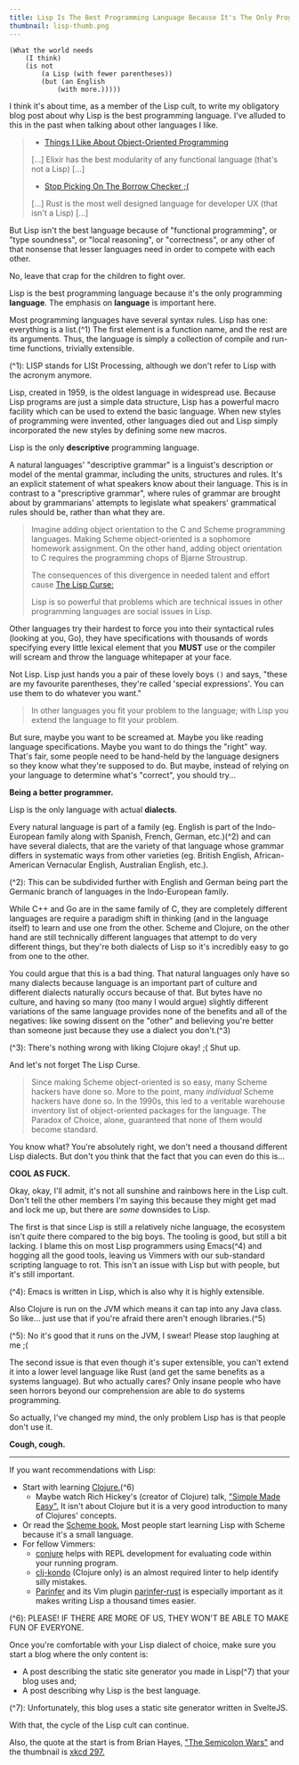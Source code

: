 ```yaml
---
title: Lisp Is The Best Programming Language Because It's The Only Programming Language
thumbnail: lisp-thumb.png
---
```


```plaintext
(What the world needs
    (I think)
    (is not
        (a Lisp (with fewer parentheses))
        (but (an English
            (with more.)))))
```

I think it's about time, as a member of the Lisp cult, to write my obligatory blog post about why Lisp is the best programming language. I've alluded to this in the past when talking about other languages I like.

> - [Things I Like About Object-Oriented Programming](/post/oop_is_okay)
>
> [...] Elixir has the best modularity of any functional language (that's not a Lisp) [...]
>
> - [Stop Picking On The Borrow Checker ;(](/post/stop_picking_on_the_borrow_checker)
>
> [...] Rust is the most well designed language for developer UX (that isn't a Lisp) [...]

But Lisp isn't the best language because of "functional programming", or "type soundness", or "local reasoning", or "correctness", or any other of that nonsense that lesser languages need in order to compete with each other.

No, leave that crap for the children to fight over.

Lisp is the best programming language because it's the only programming **language**. The emphasis on **language** is important here.

Most programming languages have several syntax rules. Lisp has one: everything is a list.(^1) The first element is a function name, and the rest are its arguments. Thus, the language is simply a collection of compile and run-time functions, trivially extensible.

(^1): LISP stands for LISt Processing, although we don't refer to Lisp with the acronym anymore.

Lisp, created in 1959, is the oldest language in widespread use. Because Lisp programs are just a simple data structure, Lisp has a powerful macro facility which can be used to extend the basic language. When new styles of programming were invented, other languages died out and Lisp simply incorporated the new styles by defining some new macros.

Lisp is the only **descriptive** programming language.

A natural languages' "descriptive grammar" is a linguist's description or model of the mental grammar, including the units, structures and rules. It's an explicit statement of what speakers know about their language. This is in contrast to a "prescriptive grammar", where rules of grammar are brought about by grammarians' attempts to legislate what speakers' grammatical rules should be, rather than what they are.

> Imagine adding object orientation to the C and Scheme programming languages. Making Scheme object-oriented is a sophomore homework assignment. On the other hand, adding object orientation to C requires the programming chops of Bjarne Stroustrup.
>
> The consequences of this divergence in needed talent and effort cause [The Lisp Curse:](http://www.winestockwebdesign.com/Essays/Lisp_Curse.html)
>
> Lisp is so powerful that problems which are technical issues in other programming languages are social issues in Lisp.

Other languages try their hardest to force you into their syntactical rules (looking at you, Go), they have specifications with thousands of words specifying every little lexical element that you **MUST** use or the compiler will scream and throw the language whitepaper at your face.

Not Lisp. Lisp just hands you a pair of these lovely boys `()` and says, "these are my favourite parentheses, they're called 'special expressions'. You can use them to do whatever you want."

> In other languages you fit your problem to the language; with Lisp you extend the language to fit your problem.

But sure, maybe you want to be screamed at. Maybe you like reading language specifications. Maybe you want to do things the "right" way. That's fair, some people need to be hand-held by the language designers so they know what they're supposed to do. But maybe, instead of relying on your language to determine what's "correct", you should try...

**Being a better programmer.**

Lisp is the only language with actual **dialects**.

Every natural language is part of a family (eg. English is part of the Indo-European family along with Spanish, French, German, etc.)(^2) and can have several dialects, that are the variety of that language whose grammar differs in systematic ways from other varieties (eg. British English, African-American Vernacular English, Australian English, etc.).

(^2): This can be subdivided further with English and German being part the Germanic branch of languages in the Indo-European family.

While C++ and Go are in the same family of C, they are completely different languages are require a paradigm shift in thinking (and in the language itself) to learn and use one from the other. Scheme and Clojure, on the other hand are still technically different languages that attempt to do very different things, but they're both dialects of Lisp so it's incredibly easy to go from one to the other.

You could argue that this is a bad thing. That natural languages only have so many dialects because language is an important part of culture and different dialects naturally occurs because of that. But bytes have no culture, and having so many (too many I would argue) slightly different variations of the same language provides none of the benefits and all of the negatives: like sowing dissent on the "other" and believing you're better than someone just because they use a dialect you don't.(^3)

(^3): There's nothing wrong with liking Clojure okay! ;( Shut up.

And let's not forget The Lisp Curse.

> Since making Scheme object-oriented is so easy, many Scheme hackers have done so. More to the point, many _individual_ Scheme hackers have done so. In the 1990s, this led to a veritable warehouse inventory list of object-oriented packages for the language. The Paradox of Choice, alone, guaranteed that none of them would become standard.

You know what? You're absolutely right, we don't need a thousand different Lisp dialects. But don't you think that the fact that you can even do this is...

**COOL AS FUCK.**

Okay, okay, I'll admit, it's not all sunshine and rainbows here in the Lisp cult. Don't tell the other members I'm saying this because they might get mad and lock me up, but there are _some_ downsides to Lisp.

The first is that since Lisp is still a relatively niche language, the ecosystem isn't _quite_ there compared to the big boys. The tooling is good, but still a bit lacking. I blame this on most Lisp programmers using Emacs(^4) and hogging all the good tools, leaving us Vimmers with our sub-standard scripting language to rot. This isn't an issue with Lisp but with people, but it's still important.

(^4): Emacs is written in Lisp, which is also why it is highly extensible.

Also Clojure is run on the JVM which means it can tap into any Java class. So like... just use that if you're afraid there aren't enough libraries.(^5)

(^5): No it's good that it runs on the JVM, I swear! Please stop laughing at me ;(

The second issue is that even though it's super extensible, you can't extend it into a lower level language like Rust (and get the same benefits as a systems language). But who actually cares? Only insane people who have seen horrors beyond our comprehension are able to do systems programming.

So actually, I've changed my mind, the only problem Lisp has is that people don't use it.

**Cough, cough.**

---

If you want recommendations with Lisp:

- Start with learning [Clojure.](https://clojure.org)(^6)
    - Maybe watch Rich Hickey's (creator of Clojure) talk, ["Simple Made Easy".](https://www.infoq.com/presentations/Simple-Made-Easy/) It isn't about Clojure but it is a very good introduction to many of Clojures' concepts.
- Or read the [Scheme book.](https://www.scheme.com/tspl4/) Most people start learning Lisp with Scheme because it's a small language.
- For fellow Vimmers:
    - [conjure](https://github.com/Olical/conjure) helps with REPL development for evaluating code within your running program.
    - [clj-kondo](https://github.com/clj-kondo/clj-kondo) (Clojure only) is an almost required linter to help identify silly mistakes.
    - [Parinfer](https://shaunlebron.github.io/parinfer/) and its Vim plugin [parinfer-rust](https://github.com/eraserhd/parinfer-rust) is especially important as it makes writing Lisp a thousand times easier.

(^6): PLEASE! IF THERE ARE MORE OF US, THEY WON'T BE ABLE TO MAKE FUN OF EVERYONE.

Once you're comfortable with your Lisp dialect of choice, make sure you start a blog where the only content is:

- A post describing the static site generator you made in Lisp(^7) that your blog uses and;
- A post describing why Lisp is the best language.

(^7): Unfortunately, this blog uses a static site generator written in SvelteJS.

With that, the cycle of the Lisp cult can continue.

Also, the quote at the start is from Brian Hayes, ["The Semicolon Wars"](https://web.archive.org/web/20060616171535/http://www.americanscientist.org/template/AssetDetail/assetid/51982/page/5) and the thumbnail is [xkcd 297.](https://xkcd.com/297/)
